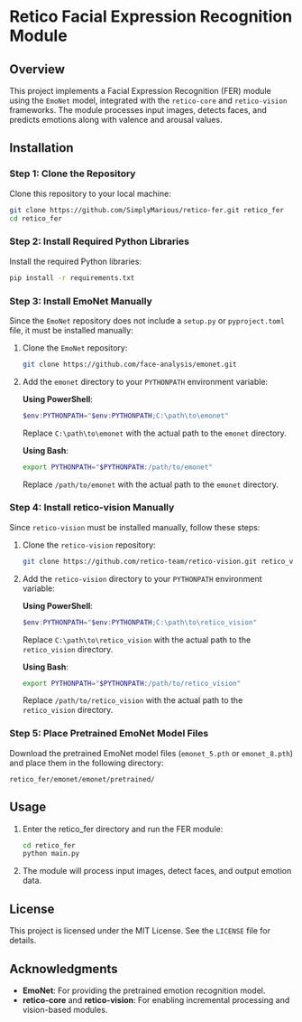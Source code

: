 # Retico Facial Expression Recognition Module

## Overview
This project implements a Facial Expression Recognition (FER) module using the `EmoNet` model, integrated with the `retico-core` and `retico-vision` frameworks. The module processes input images, detects faces, and predicts emotions along with valence and arousal values.

## Installation

### Step 1: Clone the Repository
Clone this repository to your local machine:
```bash
git clone https://github.com/SimplyMarious/retico-fer.git retico_fer
cd retico_fer
```

### Step 2: Install Required Python Libraries
Install the required Python libraries:
```bash
pip install -r requirements.txt
```

### Step 3: Install EmoNet Manually
Since the `EmoNet` repository does not include a `setup.py` or `pyproject.toml` file, it must be installed manually:
1. Clone the `EmoNet` repository:
   ```bash
   git clone https://github.com/face-analysis/emonet.git
   ```

2. Add the `emonet` directory to your `PYTHONPATH` environment variable:

   **Using PowerShell**:
   ```powershell
   $env:PYTHONPATH="$env:PYTHONPATH;C:\path\to\emonet"
   ```
   Replace `C:\path\to\emonet` with the actual path to the `emonet` directory.

   **Using Bash**:
   ```bash
   export PYTHONPATH="$PYTHONPATH:/path/to/emonet"
   ```
   Replace `/path/to/emonet` with the actual path to the `emonet` directory.

### Step 4: Install retico-vision Manually
Since `retico-vision` must be installed manually, follow these steps:
1. Clone the `retico-vision` repository:
   ```bash
   git clone https://github.com/retico-team/retico-vision.git retico_vision
   ```
2. Add the `retico-vision` directory to your `PYTHONPATH` environment variable:

   **Using PowerShell**:
   ```powershell
   $env:PYTHONPATH="$env:PYTHONPATH;C:\path\to\retico_vision"
   ```
   Replace `C:\path\to\retico_vision` with the actual path to the `retico_vision` directory.

   **Using Bash**:
   ```bash
   export PYTHONPATH="$PYTHONPATH:/path/to/retico_vision"
   ```
   Replace `/path/to/retico_vision` with the actual path to the `retico_vision` directory.
### Step 5: Place Pretrained EmoNet Model Files
Download the pretrained EmoNet model files (`emonet_5.pth` or `emonet_8.pth`) and place them in the following directory:
```
retico_fer/emonet/emonet/pretrained/
```

## Usage
1. Enter the retico_fer directory and run the FER module:
   ```bash
   cd retico_fer
   python main.py
   ```

2. The module will process input images, detect faces, and output emotion data.

## License
This project is licensed under the MIT License. See the `LICENSE` file for details.

## Acknowledgments
- **EmoNet**: For providing the pretrained emotion recognition model.
- **retico-core** and **retico-vision**: For enabling incremental processing and vision-based modules.
```